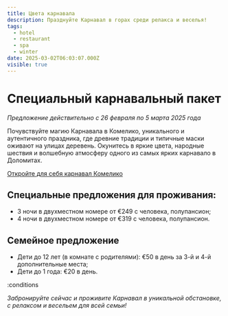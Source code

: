 ```yaml
---
title: Цвета карнавала
description: Празднуйте Карнавал в горах среди релакса и веселья!
tags:
  - hotel
  - restaurant
  - spa
  - winter
date: 2025-03-02T06:03:07.000Z
visible: true
---
```


# Специальный карнавальный пакет

_Предложение действительно с 26 февраля по 5 марта 2025 года_

Почувствуйте магию Карнавала в Комелико, уникального и аутентичного праздника, где древние традиции и типичные маски оживают на улицах деревень. Окунитесь в яркие цвета, народные шествия и волшебную атмосферу одного из самых ярких карнавало в Доломитах.

[Откройте для себя карнавал Комелико](https://www.valcomelicodolomiti.it/arte-a-cultura/il-carnevale-tradizionale.html)

## Специальные предложения для проживания:

- 3 ночи в двухместном номере от €249 с человека, полупансион;
- 4 ночи в двухместном номере от €319 с человека, полупансион.

## Семейное предложение

- Дети до 12 лет (в комнате с родителями): €50 в день за 3-й и 4-й дополнительные места;
- Дети до 1 года: €20 в день.

:conditions

_Забронируйте сейчас и проживите Карнавал в уникальной обстановке, с релаксом и весельем для всей семьи!_
